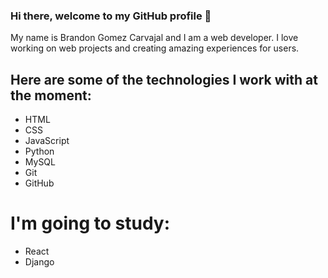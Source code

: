 ### Hi there, welcome to my GitHub profile 👋 

My name is Brandon Gomez Carvajal and I am a web developer. I love working on web projects and creating amazing experiences for users.

## Here are some of the technologies I work with at the moment:

- HTML
- CSS
- JavaScript
- Python
- MySQL
- Git
- GitHub

# I'm going to study:
- React
- Django
